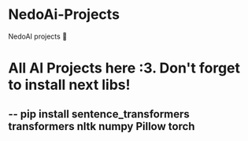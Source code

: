 # NedoAi-Projects
NedoAI projects 💝

# All AI Projects here :3. Don't forget to install next libs!

--
pip install sentence_transformers transformers nltk numpy Pillow torch
--
